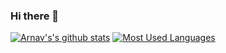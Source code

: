 ### Hi there 👋
[![Arnav's's github stats](https://github-readme-stats.vercel.app/api?username=arnavg115)](https://github.com/anuraghazra/github-readme-stats)
[![Most Used Languages](https://github-readme-stats.vercel.app/api/top-langs/?username=arnavg115)](https://github.com/anuraghazra/github-readme-stats)
<!--
**arnavg115/arnavg115** is a ✨ _special_ ✨ repository because its `README.md` (this file) appears on your GitHub profile.

Here are some ideas to get you started:

- 🔭 I’m currently working on ...
- 🌱 I’m currently learning ...
- 👯 I’m looking to collaborate on ...
- 🤔 I’m looking for help with ...
- 💬 Ask me about ...
- 📫 How to reach me: ...
- 😄 Pronouns: ...
- ⚡ Fun fact: ...
-->
